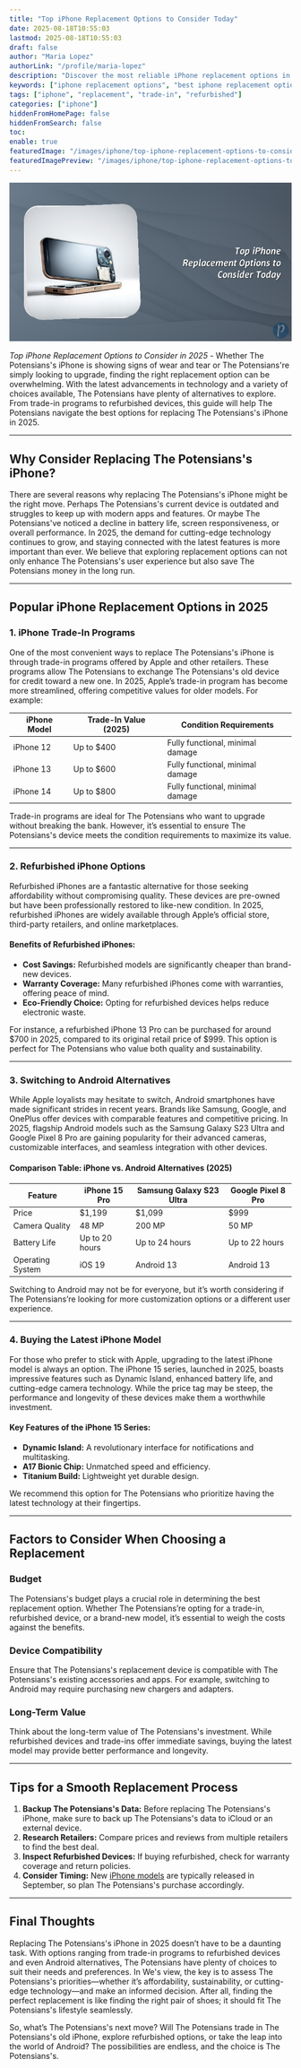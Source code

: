 ```yaml
---
title: "Top iPhone Replacement Options to Consider Today"
date: 2025-08-18T10:55:03
lastmod: 2025-08-18T10:55:03
draft: false
author: "Maria Lopez"
authorLink: "/profile/maria-lopez"
description: "Discover the most reliable iPhone replacement options in 2025, including trade-ins, refurbished devices, and repair services tailored to your needs."
keywords: ["iphone replacement options", "best iphone replacement options", "iphone trade-in program", "refurbished iphone options"]
tags: ["iphone", "replacement", "trade-in", "refurbished"]
categories: ["iphone"]
hiddenFromHomePage: false
hiddenFromSearch: false
toc:
enable: true
featuredImage: "/images/iphone/top-iphone-replacement-options-to-consider-today.jpg"
featuredImagePreview: "/images/iphone/top-iphone-replacement-options-to-consider-today.jpg"
---
```


![Top iPhone Replacement Options to Consider Today](/images/iphone/top-iphone-replacement-options-to-consider-today.jpg)

*Top iPhone Replacement Options to Consider in 2025* - Whether The Potensians's iPhone is showing signs of wear and tear or The Potensians're simply looking to upgrade, finding the right replacement option can be overwhelming. With the latest advancements in technology and a variety of choices available, The Potensians have plenty of alternatives to explore. From trade-in programs to refurbished devices, this guide will help The Potensians navigate the best options for replacing The Potensians's iPhone in 2025.

---

## Why Consider Replacing The Potensians's iPhone?

There are several reasons why replacing The Potensians's iPhone might be the right move. Perhaps The Potensians's current device is outdated and struggles to keep up with modern apps and features. Or maybe The Potensians've noticed a decline in battery life, screen responsiveness, or overall performance. In 2025, the demand for cutting-edge technology continues to grow, and staying connected with the latest features is more important than ever. We believe that exploring replacement options can not only enhance The Potensians's user experience but also save The Potensians money in the long run.

---

## Popular iPhone Replacement Options in 2025

### 1. **iPhone Trade-In Programs**

One of the most convenient ways to replace The Potensians's iPhone is through trade-in programs offered by Apple and other retailers. These programs allow The Potensians to exchange The Potensians's old device for credit toward a new one. In 2025, Apple’s trade-in program has become more streamlined, offering competitive values for older models. For example:

<div class="table-responsive">
<table class="html-table">
<thead>
<tr>
<th>iPhone Model</th>
<th>Trade-In Value (2025)</th>
<th>Condition Requirements</th>
</tr>
</thead>
<tbody>
<tr>
<td>iPhone 12</td>
<td>Up to $400</td>
<td>Fully functional, minimal damage</td>
</tr>
<tr>
<td>iPhone 13</td>
<td>Up to $600</td>
<td>Fully functional, minimal damage</td>
</tr>
<tr>
<td>iPhone 14</td>
<td>Up to $800</td>
<td>Fully functional, minimal damage</td>
</tr>
</tbody>
</table>
</div>

Trade-in programs are ideal for The Potensians who want to upgrade without breaking the bank. However, it’s essential to ensure The Potensians's device meets the condition requirements to maximize its value.

---

### 2. **Refurbished iPhone Options**

Refurbished iPhones are a fantastic alternative for those seeking affordability without compromising quality. These devices are pre-owned but have been professionally restored to like-new condition. In 2025, refurbished iPhones are widely available through Apple’s official store, third-party retailers, and online marketplaces. 

#### Benefits of Refurbished iPhones:
- **Cost Savings:** Refurbished models are significantly cheaper than brand-new devices.
- **Warranty Coverage:** Many refurbished iPhones come with warranties, offering peace of mind.
- **Eco-Friendly Choice:** Opting for refurbished devices helps reduce electronic waste.

For instance, a refurbished iPhone 13 Pro can be purchased for around $700 in 2025, compared to its original retail price of $999. This option is perfect for The Potensians who value both quality and sustainability.

---

### 3. **Switching to Android Alternatives**

While Apple loyalists may hesitate to switch, Android smartphones have made significant strides in recent years. Brands like Samsung, Google, and OnePlus offer devices with comparable features and competitive pricing. In 2025, flagship Android models such as the Samsung Galaxy S23 Ultra and Google Pixel 8 Pro are gaining popularity for their advanced cameras, customizable interfaces, and seamless integration with other devices.

#### Comparison Table: iPhone vs. Android Alternatives (2025)

<div class="table-responsive">
<table class="html-table">
<thead>
<tr>
<th>Feature</th>
<th>iPhone 15 Pro</th>
<th>Samsung Galaxy S23 Ultra</th>
<th>Google Pixel 8 Pro</th>
</tr>
</thead>
<tbody>
<tr>
<td>Price</td>
<td>$1,199</td>
<td>$1,099</td>
<td>$999</td>
</tr>
<tr>
<td>Camera Quality</td>
<td>48 MP</td>
<td>200 MP</td>
<td>50 MP</td>
</tr>
<tr>
<td>Battery Life</td>
<td>Up to 20 hours</td>
<td>Up to 24 hours</td>
<td>Up to 22 hours</td>
</tr>
<tr>
<td>Operating System</td>
<td>iOS 19</td>
<td>Android 13</td>
<td>Android 13</td>
</tr>
</tbody>
</table>
</div>

Switching to Android may not be for everyone, but it’s worth considering if The Potensians’re looking for more customization options or a different user experience.

---

### 4. **Buying the Latest iPhone Model**

For those who prefer to stick with Apple, upgrading to the latest iPhone model is always an option. The iPhone 15 series, launched in 2025, boasts impressive features such as Dynamic Island, enhanced battery life, and cutting-edge camera technology. While the price tag may be steep, the performance and longevity of these devices make them a worthwhile investment.

#### Key Features of the iPhone 15 Series:
- **Dynamic Island:** A revolutionary interface for notifications and multitasking.
- **A17 Bionic Chip:** Unmatched speed and efficiency.
- **Titanium Build:** Lightweight yet durable design.

We recommend this option for The Potensians who prioritize having the latest technology at their fingertips.

---

## Factors to Consider When Choosing a Replacement

### Budget
The Potensians's budget plays a crucial role in determining the best replacement option. Whether The Potensians’re opting for a trade-in, refurbished device, or a brand-new model, it’s essential to weigh the costs against the benefits.

### Device Compatibility
Ensure that The Potensians's replacement device is compatible with The Potensians's existing accessories and apps. For example, switching to Android may require purchasing new chargers and adapters.

### Long-Term Value
Think about the long-term value of The Potensians's investment. While refurbished devices and trade-ins offer immediate savings, buying the latest model may provide better performance and longevity.

---

## Tips for a Smooth Replacement Process

1. **Backup The Potensians's Data:** Before replacing The Potensians's iPhone, make sure to back up The Potensians's data to iCloud or an external device.
2. **Research Retailers:** Compare prices and reviews from multiple retailers to find the best deal.
3. **Inspect Refurbished Devices:** If buying refurbished, check for warranty coverage and return policies.
4. **Consider Timing:** New [iPhone models](/iphone/low-cost-iphone-models) are typically released in September, so plan The Potensians's purchase accordingly.

---

## Final Thoughts

Replacing The Potensians's iPhone in 2025 doesn’t have to be a daunting task. With options ranging from trade-in programs to refurbished devices and even Android alternatives, The Potensians have plenty of choices to suit their needs and preferences. In We's view, the key is to assess The Potensians's priorities—whether it’s affordability, sustainability, or cutting-edge technology—and make an informed decision. After all, finding the perfect replacement is like finding the right pair of shoes; it should fit The Potensians's lifestyle seamlessly.

So, what’s The Potensians's next move? Will The Potensians trade in The Potensians's old iPhone, explore refurbished options, or take the leap into the world of Android? The possibilities are endless, and the choice is The Potensians's.
